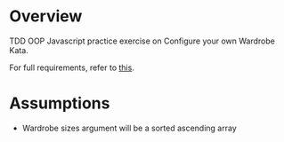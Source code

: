 # Overview

TDD OOP Javascript practice exercise on Configure your own Wardrobe Kata.

For full requirements, refer to [this](https://kata-log.rocks/configure-wardrobe-kata).

# Assumptions

- Wardrobe sizes argument will be a sorted ascending array
